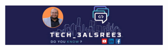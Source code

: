 
[![Header](https://github.com/Shehab-A-Bassiouni/Shehab-A-Bassiouni/blob/main/github-banner.jpg)]()


